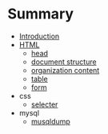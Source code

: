 # Summary

* [Introduction](README.md)
* [HTML](html.md)
  * [head](html/head.md)
  * [document structure](html/document-structure.md)
  * [organization content](html/organization-content.md)
  * [table](html/table.md)
  * [form](html/form.md)
* css
  * [selecter](select.md)
* mysql
  * [musqldump](mysql/data_export.md)
